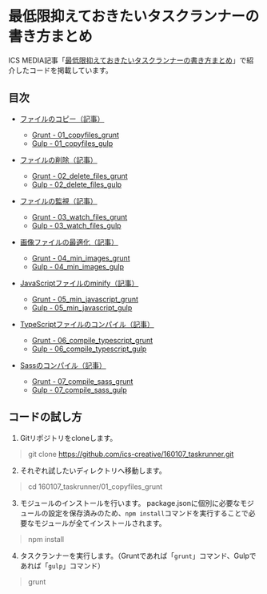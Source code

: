 # 最低限抑えておきたいタスクランナーの書き方まとめ

ICS MEDIA記事「[最低限抑えておきたいタスクランナーの書き方まとめ](https://ics.media/entry/9199)」で紹介したコードを掲載しています。

## 目次

- [ファイルのコピー（記事）](https://ics.media/entry/9199#task-copy)
    - [Grunt - 01_copyfiles_grunt](01_copy_files_grunt)
    - [Gulp - 01_copyfiles_gulp](01_copy_files_gulp)

- [ファイルの削除（記事）](https://ics.media/entry/9199#task-delete)
    - [Grunt - 02_delete_files_grunt](02_delete_files_grunt)
    - [Gulp - 02_delete_files_gulp](02_delete_files_gulp)

- [ファイルの監視（記事）](https://ics.media/entry/9199#task-watch)
    - [Grunt - 03_watch_files_grunt](03_watch_files_grunt)
    - [Gulp - 03_watch_files_gulp](03_watch_files_gulp)

- [画像ファイルの最適化（記事）](https://ics.media/entry/9199#task-imagemin)
    - [Grunt - 04_min_images_grunt](04_min_images_grunt)
    - [Gulp - 04_min_images_gulp](04_min_images_gulp)

- [JavaScriptファイルのminify（記事）](https://ics.media/entry/9199#task-minify)
    - [Grunt - 05_min_javascript_grunt](05_min_javascript_grunt)
    - [Gulp - 05_min_javascript_gulp](05_min_javascript_gulp)

- [TypeScriptファイルのコンパイル（記事）](https://ics.media/entry/9199#task-typescript)
    - [Grunt - 06_compile_typescript_grunt](06_compile_typescript_grunt)
    - [Gulp - 06_compile_typescript_gulp](06_compile_typescript_gulp)

- [Sassのコンパイル（記事）](https://ics.media/entry/9199#task-sass)
    - [Grunt - 07_compile_sass_grunt](07_compile_sass_grunt)
    - [Gulp - 07_compile_sass_gulp](07_compile_sass_gulp)

## コードの試し方

1. Gitリポジトリをcloneします。
> git clone https://github.com/ics-creative/160107_taskrunner.git

2. それぞれ試したいディレクトリへ移動します。
> cd 160107_taskrunner/01_copyfiles_grunt

3. モジュールのインストールを行います。
package.jsonに個別に必要なモジュールの設定を保存済みのため、```npm install```コマンドを実行することで必要なモジュールが全てインストールされます。
> npm install

4. タスクランナーを実行します。（Gruntであれば「```grunt```」コマンド、Gulpであれば「```gulp```」コマンド）
> grunt
